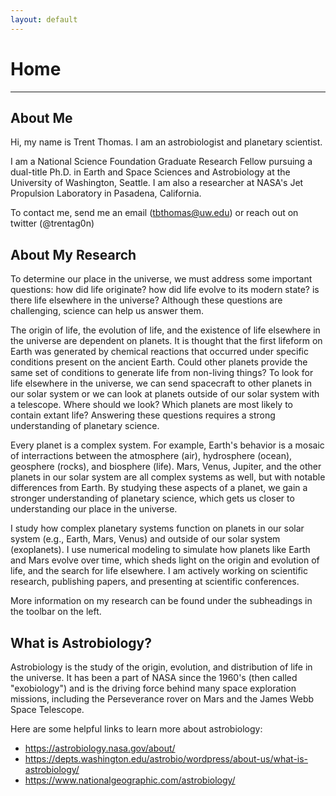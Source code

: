 ```yaml
---
layout: default
---
```

# Home
-------------------------

## About Me

Hi, my name is Trent Thomas. I am an astrobiologist and planetary scientist. 

I am a National Science Foundation Graduate Research Fellow pursuing a dual-title Ph.D. in Earth and Space Sciences and Astrobiology at the University of Washington, Seattle. I am also a researcher at NASA's Jet Propulsion Laboratory in Pasadena, California.

To contact me, send me an email (tbthomas@uw.edu) or reach out on twitter (@trentag0n)

## About My Research

To determine our place in the universe, we must address some important questions: how did life originate? how did life evolve to its modern state? is there life elsewhere in the universe? Although these questions are challenging, science can help us answer them. 

The origin of life, the evolution of life, and the existence of life elsewhere in the universe are dependent on planets. It is thought that the first lifeform on Earth was generated by chemical reactions that occurred under specific conditions present on the ancient Earth. Could other planets provide the same set of conditions to generate life from non-living things? To look for life elsewhere in the universe, we can send spacecraft to other planets in our solar system or we can look at planets outside of our solar system with a telescope. Where should we look? Which planets are most likely to contain extant life? Answering these questions requires a strong understanding of planetary science.

Every planet is a complex system. For example, Earth's behavior is a mosaic of interractions between the atmosphere (air), hydrosphere (ocean), geosphere (rocks), and biosphere (life). Mars, Venus, Jupiter, and the other planets in our solar system are all complex systems as well, but with notable differences from Earth. By studying these aspects of a planet, we gain a stronger understanding of planetary science, which gets us closer to understanding our place in the universe.

I study how complex planetary systems function on planets in our solar system (e.g., Earth, Mars, Venus) and outside of our solar system (exoplanets). I use numerical modeling to simulate how planets like Earth and Mars evolve over time, which sheds light on the origin and evolution of life, and the search for life elsewhere. I am actively working on scientific research, publishing papers, and presenting at scientific conferences.

More information on my research can be found under the subheadings in the toolbar on the left.

## What is Astrobiology?

Astrobiology is the study of the origin, evolution, and distribution of life in the universe. It has been a part of NASA since the 1960's (then called "exobiology") and is the driving force behind many space exploration missions, including the Perseverance rover on Mars and the James Webb Space Telescope.

Here are some helpful links to learn more about astrobiology:
* https://astrobiology.nasa.gov/about/
* https://depts.washington.edu/astrobio/wordpress/about-us/what-is-astrobiology/
* https://www.nationalgeographic.com/astrobiology/

